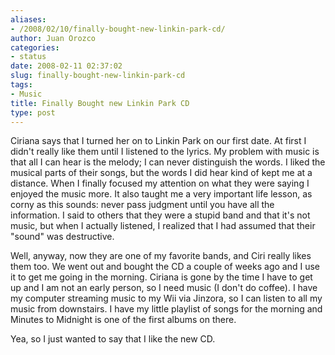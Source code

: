 ```yaml
---
aliases:
- /2008/02/10/finally-bought-new-linkin-park-cd/
author: Juan Orozco
categories:
- status
date: 2008-02-11 02:37:02
slug: finally-bought-new-linkin-park-cd
tags:
- Music
title: Finally Bought new Linkin Park CD
type: post
---
```


Ciriana says that I turned her on to Linkin Park on our first date. At first I didn't really like them until I listened to the lyrics. My problem with music is that all I can hear is the melody; I can never distinguish the words. I liked the musical parts of their songs, but the words I did hear kind of kept me at a distance. When I finally focused my attention on what they were saying I enjoyed the music more. It also taught me a very important life lesson, as corny as this sounds: never pass judgment until you have all the information. I said to others that they were a stupid band and that it's not music, but when I actually listened, I realized that I had assumed that their "sound" was destructive.

Well, anyway, now they are one of my favorite bands, and Ciri really likes them too. We went out and bought the CD a couple of weeks ago and I use it to get me going in the morning. Ciriana is gone by the time I have to get up and I am not an early person, so I need music (I don't do coffee). I have my computer streaming music to my Wii via Jinzora, so I can listen to all my music from downstairs. I have my little playlist of songs for the morning and Minutes to Midnight is one of the first albums on there.

Yea, so I just wanted to say that I like the new CD.